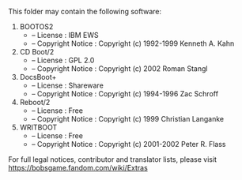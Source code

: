 ﻿This folder may contain the following software:

1. BOOTOS2
   - – License : IBM EWS
   - – Copyright Notice : Copyright (c) 1992-1999 Kenneth A. Kahn
2. CD Boot/2
   - – License : GPL 2.0
   - – Copyright Notice : Copyright (c) 2002 Roman Stangl
3. DocsBoot+
   - – License : Shareware
   - – Copyright Notice : Copyright (c) 1994-1996 Zac Schroff
4. Reboot/2
   - – License : Free
   - – Copyright Notice : Copyright (c) 1999 Christian Langanke
5. WRITBOOT
   - – License : Free
   - – Copyright Notice : Copyright (c) 2001-2002 Peter R. Flass

For full legal notices, contributor and translator lists, please visit https://bobsgame.fandom.com/wiki/Extras